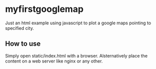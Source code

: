 # myfirstgooglemap

Just an html example using javascript to plot a google maps pointing to specified city.

## How to use
Simply open static/index.html with a browser.
Alsternatively place the content on a web server like nginx or any other.

